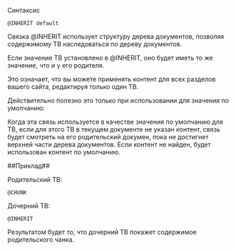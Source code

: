 Синтаксис
```
@INHERIT default
```
Связка @INHERIT использует структуру дерева документов, позволяя содержимому ТВ наследоваться по дереву документов.

Если значение ТВ установлено в @INHERIT, оно будет иметь то же значение, что и у его родителя.

Это означает, что вы можете применять контент для всех разделов вашего сайта, редактируя только один ТВ.

Действительно полезно это только при использовании для значения по умолчанию:

Когда эта связь используется в качестве значения по умолчанию для ТВ, если для этого ТВ в текущем документе не указан контент, связь будет смотреть на его родительский докумен, пока не достигнет верхней части дерева документов. Если контент не найден, будет использован контент по умолчанию.



##Приклад##

Родительский ТВ:
```
@CHUNK
```
Дочерний ТВ:
```
@INHERIT
```
Результатом будет то, что дочерний ТВ покажет содержимое родительского чанка.